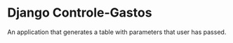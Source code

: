 # Django Controle-Gastos

An application that generates a table with parameters that user has passed. 
